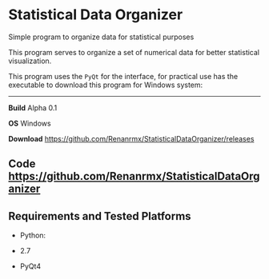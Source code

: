 # Statistical Data Organizer
Simple program to organize data for statistical purposes

This program serves to organize a set of numerical data
for better statistical visualization.

This program uses the ``PyQt`` for the interface, for practical use has the executable to download this program for Windows system:

---
**Build**          Alpha 0.1

**OS**             Windows

**Download**       https://github.com/Renanrmx/StatisticalDataOrganizer/releases

**Code**           https://github.com/Renanrmx/StatisticalDataOrganizer
---

Requirements and Tested Platforms
------------------------------------

- Python: 

 - 2.7
 - PyQt4
